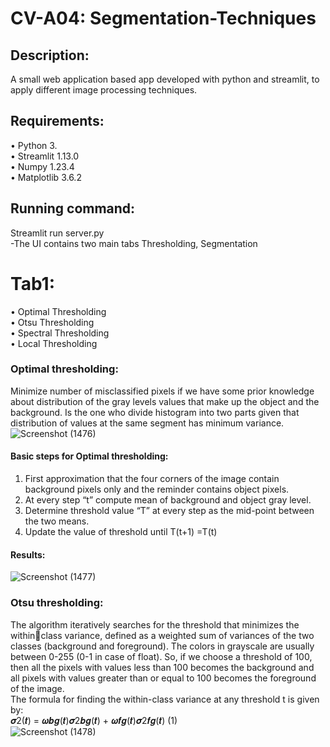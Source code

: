 # CV-A04: Segmentation-Techniques

## Description:
A small web application based app developed with python and streamlit, to apply 
different image processing techniques.  

## Requirements:
• Python 3.  
• Streamlit 1.13.0  
• Numpy 1.23.4  
• Matplotlib 3.6.2  

## Running command:
Streamlit run server.py      
-The UI contains two main tabs Thresholding, Segmentation  
# Tab1:
• Optimal Thresholding  
• Otsu Thresholding  
• Spectral Thresholding  
• Local Thresholding  

### Optimal thresholding:
Minimize number of misclassified pixels if we have some prior 
knowledge about distribution of the gray levels values that make 
up the object and the background.
Is the one who divide histogram into two parts given that 
distribution of values at the same segment has minimum variance.  
![Screenshot (1476)](https://github.com/MayarFayez/CV_-Segmentation-Techniques-/assets/93496610/b8c38f77-4191-4ef1-a398-833c9a6aeb97)  
#### Basic steps for Optimal thresholding:
1. First approximation that the four corners of the image contain background pixels 
only and the reminder contains object pixels.  
2. At every step “t” compute mean of background and object gray level.  
3. Determine threshold value “T” at every step as the mid-point between the two 
means.  
4. Update the value of threshold until T(t+1) =T(t)
#### Results:
![Screenshot (1477)](https://github.com/MayarFayez/CV_-Segmentation-Techniques-/assets/93496610/c4fe0235-f851-4eba-95c0-405dba8d4d3a)  
### Otsu thresholding:
The algorithm iteratively searches for the threshold that minimizes the withinclass variance, defined as a weighted sum of variances of the two classes 
(background and foreground). The colors in grayscale are usually between 0-255 
(0-1 in case of float). So, if we choose a threshold of 100, then all the pixels with 
values less than 100 becomes the background and all pixels with values greater 
than or equal to 100 becomes the foreground of the image.  
The formula for finding the within-class variance at any threshold t is given by:  
𝝈2(𝒕) = 𝝎𝒃𝒈(𝒕)𝝈2𝒃𝒈(𝒕) + 𝝎𝒇𝒈(𝒕)𝝈2𝒇𝒈(𝒕) (1)  
![Screenshot (1478)](https://github.com/MayarFayez/CV_-Segmentation-Techniques-/assets/93496610/e51e13b1-03ae-4234-84cb-4dd7fe28bc39)  



